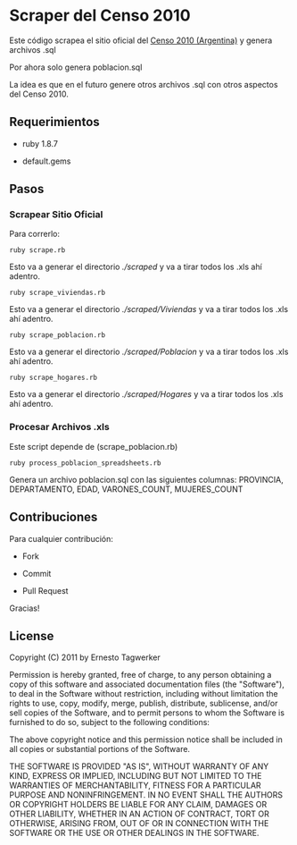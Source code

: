 # Scraper del Censo 2010

Este código scrapea el sitio oficial del [Censo 2010 (Argentina)](http://bit.ly/nTVi4F) y genera archivos .sql

Por ahora solo genera poblacion.sql 

La idea es que en el futuro genere otros archivos .sql con otros aspectos del Censo 2010. 

## Requerimientos

* ruby 1.8.7

* default.gems

## Pasos

### Scrapear Sitio Oficial

Para correrlo: 

    ruby scrape.rb

Esto va a generar el directorio *./scraped* y va a tirar todos los .xls ahí adentro. 

    ruby scrape_viviendas.rb

Esto va a generar el directorio *./scraped/Viviendas* y va a tirar todos los .xls ahí adentro. 

    ruby scrape_poblacion.rb

Esto va a generar el directorio *./scraped/Poblacion* y va a tirar todos los .xls ahí adentro. 

    ruby scrape_hogares.rb

Esto va a generar el directorio *./scraped/Hogares* y va a tirar todos los .xls ahí adentro. 

### Procesar Archivos .xls

Este script depende de (scrape_poblacion.rb)

    ruby process_poblacion_spreadsheets.rb

Genera un archivo poblacion.sql con las siguientes columnas: PROVINCIA, DEPARTAMENTO, EDAD, VARONES\_COUNT, MUJERES\_COUNT

## Contribuciones

Para cualquier contribución: 

* Fork

* Commit

* Pull Request

Gracias! 

## License

Copyright (C) 2011 by Ernesto Tagwerker

Permission is hereby granted, free of charge, to any person obtaining a copy
of this software and associated documentation files (the "Software"), to deal
in the Software without restriction, including without limitation the rights
to use, copy, modify, merge, publish, distribute, sublicense, and/or sell
copies of the Software, and to permit persons to whom the Software is
furnished to do so, subject to the following conditions:

The above copyright notice and this permission notice shall be included in
all copies or substantial portions of the Software.

THE SOFTWARE IS PROVIDED "AS IS", WITHOUT WARRANTY OF ANY KIND, EXPRESS OR
IMPLIED, INCLUDING BUT NOT LIMITED TO THE WARRANTIES OF MERCHANTABILITY,
FITNESS FOR A PARTICULAR PURPOSE AND NONINFRINGEMENT. IN NO EVENT SHALL THE
AUTHORS OR COPYRIGHT HOLDERS BE LIABLE FOR ANY CLAIM, DAMAGES OR OTHER
LIABILITY, WHETHER IN AN ACTION OF CONTRACT, TORT OR OTHERWISE, ARISING FROM,
OUT OF OR IN CONNECTION WITH THE SOFTWARE OR THE USE OR OTHER DEALINGS IN
THE SOFTWARE.